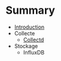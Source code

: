 # Summary

* [Introduction](README.md)
* Collecte
   * [Collectd](collect/collectd.md)
* Stockage
   * InfluxDB

